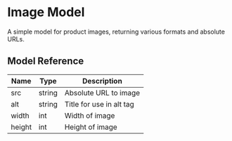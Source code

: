 # Image Model

A simple model for product images, returning various formats and absolute URLs.

## Model Reference

| Name   | Type   | Description           |
|--------|--------|-----------------------|
| src    | string | Absolute URL to image |
| alt    | string | Title for use in alt tag |
| width  | int    | Width of image        |
| height | int    | Height of image       |